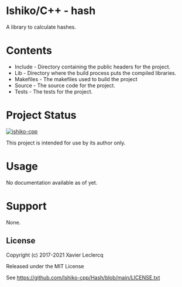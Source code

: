 # Ishiko/C++ - hash

A library to calculate hashes.

# Contents

- Include - Directory containing the public headers for the project.
- Lib - Directory where the build process puts the compiled libraries.
- Makefiles - The makefiles used to build the project
- Source - The source code for the project.
- Tests - The tests for the project.

# Project Status

[![ishiko-cpp](https://circleci.com/gh/ishiko-cpp/hash.svg?style=shield)](https://circleci.com/gh/ishiko-cpp/hash)

This project is intended for use by its author only.

# Usage

No documentation available as of yet.

# Support

None.

## License

Copyright (c) 2017-2021 Xavier Leclercq

Released under the MIT License

See https://github.com/Ishiko-cpp/Hash/blob/main/LICENSE.txt
